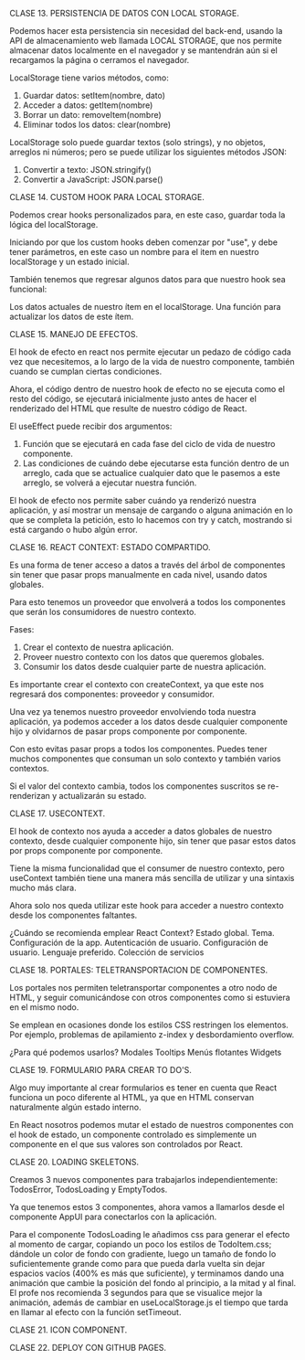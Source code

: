 CLASE 13.
PERSISTENCIA DE DATOS CON LOCAL STORAGE.

Podemos hacer esta persistencia sin necesidad del back-end, usando la API de almacenamiento web llamada LOCAL STORAGE, que nos permite almacenar datos localmente en el navegador y se mantendrán aún si el recargamos la página o cerramos el navegador.

LocalStorage tiene varios métodos, como:

1. Guardar datos: setItem(nombre, dato)
2. Acceder a datos: getItem(nombre)
3. Borrar un dato: removeItem(nombre)
4. Eliminar todos los datos: clear(nombre)

LocalStorage solo puede guardar textos (solo strings), y no objetos, arreglos ni números; pero se puede utilizar los siguientes métodos JSON:

1. Convertir a texto: JSON.stringify()
2. Convertir a JavaScript: JSON.parse()

CLASE 14.
CUSTOM HOOK PARA LOCAL STORAGE.

Podemos crear hooks personalizados para, en este caso, guardar toda la lógica del localStorage.

Iniciando por que los custom hooks deben comenzar por "use", y debe tener parámetros, en este caso un nombre para el item en nuestro localStorage y un estado inicial.

También tenemos que regresar algunos datos para que nuestro hook sea funcional:

Los datos actuales de nuestro ítem en el localStorage.
Una función para actualizar los datos de este ítem.

CLASE 15.
MANEJO DE EFECTOS.

El hook de efecto en react nos permite ejecutar un pedazo de código cada vez que necesitemos, a lo largo de la vida de nuestro componente, también cuando se cumplan ciertas condiciones.

Ahora, el código dentro de nuestro hook de efecto no se ejecuta como el resto del código, se ejecutará inicialmente justo antes de hacer el renderizado del HTML que resulte de nuestro código de React.

El useEffect puede recibir dos argumentos:

1. Función que se ejecutará en cada fase del ciclo de vida de nuestro componente.
2. Las condiciones de cuándo debe ejecutarse esta función dentro de un arreglo, cada que se actualice cualquier dato que le pasemos a este arreglo, se volverá a ejecutar nuestra función.

El hook de efecto nos permite saber cuándo ya renderizó nuestra aplicación, y así mostrar un mensaje de cargando o alguna animación en lo que se completa la petición, esto lo hacemos con try y catch, mostrando si está cargando o hubo algún error.

CLASE 16.
REACT CONTEXT: ESTADO COMPARTIDO.

Es una forma de tener acceso a datos a través del árbol de componentes sin tener que pasar props manualmente en cada nivel, usando datos globales.

Para esto tenemos un proveedor que envolverá a todos los componentes que serán los consumidores de nuestro contexto.

Fases:
1. Crear el contexto de nuestra aplicación.
2. Proveer nuestro contexto con los datos que queremos globales.
3. Consumir los datos desde cualquier parte de nuestra aplicación.

Es importante crear el contexto con createContext, ya que este nos regresará dos componentes: proveedor y consumidor.

Una vez ya tenemos nuestro proveedor envolviendo toda nuestra aplicación, ya podemos acceder a los datos desde cualquier componente hijo y olvidarnos de pasar props componente por componente.

Con esto evitas pasar props a todos los componentes. Puedes tener muchos componentes que consuman un solo contexto y también varios contextos.

Si el valor del contexto cambia, todos los componentes suscritos se re-renderizan y actualizarán su estado.

CLASE 17.
USECONTEXT.

El hook de contexto nos ayuda a acceder a datos globales de nuestro contexto, desde cualquier componente hijo, sin tener que pasar estos datos por props componente por componente.

Tiene la misma funcionalidad que el consumer de nuestro contexto, pero useContext también tiene una manera más sencilla de utilizar y una sintaxis mucho más clara.

Ahora solo nos queda utilizar este hook para acceder a nuestro contexto desde los componentes faltantes.

¿Cuándo se recomienda emplear React Context?
    Estado global.
    Tema.
    Configuración de la app.
    Autenticación de usuario.
    Configuración de usuario.
    Lenguaje preferido.
    Colección de servicios

CLASE 18.
PORTALES: TELETRANSPORTACION DE COMPONENTES.

Los portales nos permiten teletransportar componentes a otro nodo de HTML, y seguir comunicándose con otros componentes como si estuviera en el mismo nodo.

Se emplean en ocasiones donde los estilos CSS restringen los elementos. Por ejemplo, problemas de apilamiento z-index y desbordamiento overflow.

¿Para qué podemos usarlos?
    Modales
    Tooltips
    Menús flotantes
    Widgets

CLASE 19.
FORMULARIO PARA CREAR TO DO'S.

Algo muy importante al crear formularios es tener en cuenta que React funciona un poco diferente al HTML, ya que en HTML conservan naturalmente algún estado interno.

En React nosotros podemos mutar el estado de nuestros componentes con el hook de estado, un componente controlado es simplemente un componente en el que sus valores son controlados por React.

CLASE 20.
LOADING SKELETONS.

Creamos 3 nuevos componentes para trabajarlos independientemente: TodosError, TodosLoading y EmptyTodos.

Ya que tenemos estos 3 componentes, ahora vamos a llamarlos desde el componente AppUI para conectarlos con la aplicación.

Para el componente TodosLoading le añadimos css para generar el efecto al momento de cargar, copiando un poco los estilos de TodoItem.css; dándole un color de fondo con gradiente, luego un tamaño de fondo lo suficientemente grande como para que pueda darla vuelta sin dejar espacios vacíos (400% es más que suficiente), y terminamos dando una animación que cambie la posición del fondo al principio, a la mitad y al final. El profe nos recomienda 3 segundos para que se visualice mejor la animación, además de cambiar en useLocalStorage.js el tiempo que tarda en llamar al efecto con la función setTimeout.

CLASE 21.
ICON COMPONENT.


CLASE 22.
DEPLOY CON GITHUB PAGES.